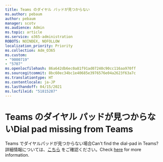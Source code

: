 ```yaml
---
title: Teams のダイヤル パッドが見つからない
ms.author: pebaum
author: pebaum
manager: scotv
ms.audience: Admin
ms.topic: article
ms.service: o365-administration
ROBOTS: NOINDEX, NOFOLLOW
localization_priority: Priority
ms.collection: Adm_O365
ms.custom:
- "9000719"
- "5707"
ms.openlocfilehash: 86a642db6ec0a81f91ad07240c90cc116aa970ff
ms.sourcegitcommit: 8bc60ec34bc1e40685e3976576e04a2623f63a7c
ms.translationtype: HT
ms.contentlocale: ja-JP
ms.lasthandoff: 04/15/2021
ms.locfileid: "51815287"
---
```

# <a name="dial-pad-missing-from-teams"></a><span data-ttu-id="9e2fc-102">Teams のダイヤル パッドが見つからない</span><span class="sxs-lookup"><span data-stu-id="9e2fc-102">Dial pad missing from Teams</span></span>

<span data-ttu-id="9e2fc-103">Teams でダイヤルパッドが見つからない場合</span><span class="sxs-lookup"><span data-stu-id="9e2fc-103">Can't find the dial-pad in Teams?</span></span> <span data-ttu-id="9e2fc-104">詳細情報については、[こちら](https://docs.microsoft.com/alchemyinsights/teams-voice-dial-pad-missing) をご確認ください。</span><span class="sxs-lookup"><span data-stu-id="9e2fc-104">Check [here](https://docs.microsoft.com/alchemyinsights/teams-voice-dial-pad-missing) for more information.</span></span>
